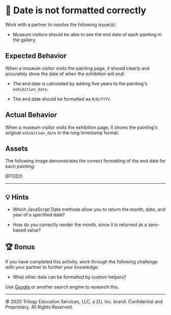 # 🐛 Date is not formatted correctly

Work with a partner to resolve the following issue(s):

* Museum visitors should be able to see the end date of each painting in the gallery.

## Expected Behavior

When a museum visitor visits the painting page, it should clearly and accurately show the date of when the exhibition will end:

* The end date is calculated by adding five years to the painting's `exhibition_date`.

* The end date should be formatted as `M/D/YYYY`.

## Actual Behavior

When a museum visitor visits the exhibition page, it shows the painting's original `exhibition_date` in the long timestamp format.

## Assets

The following image demonstrates the correct formatting of the end date for each painting:

@TODO ![]()

---

## 💡 Hints

* Which JavaScript Date methods allow you to return the month, date, and year of a specified date?

* How do you correctly render the month, since it is returned as a zero-based value?

## 🏆 Bonus

If you have completed this activity, work through the following challenge with your partner to further your knowledge:

* What other data can be formatted by custom helpers?

Use [Google](https://www.google.com) or another search engine to research this.

---
© 2020 Trilogy Education Services, LLC, a 2U, Inc. brand. Confidential and Proprietary. All Rights Reserved.
